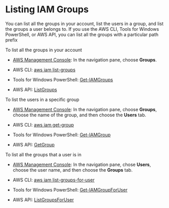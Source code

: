 # Listing IAM Groups<a name="id_groups_manage_list"></a>

You can list all the groups in your account, list the users in a group, and list the groups a user belongs to\. If you use the AWS CLI, Tools for Windows PowerShell, or AWS API, you can list all the groups with a particular path prefix 

To list all the groups in your account 

+ [AWS Management Console](https://console.aws.amazon.com/iam/): In the navigation pane, choose **Groups**\.

+ AWS CLI: [aws iam list\-groups](http://alpha-docs-aws.amazon.com/cli/latest/reference/iam/list-groups.html)

+ Tools for Windows PowerShell: [Get\-IAMGroups](http://alpha-docs-aws.amazon.com/powershell/latest/reference/Index.html?page=Get-IAMGroups.html&tocid=Get-IAMGroups)

+ AWS API: [ListGroups](http://alpha-docs-aws.amazon.com/IAM/latest/APIReference/API_ListGroups.html) 

To list the users in a specific group

+ [AWS Management Console](https://console.aws.amazon.com/iam/): In the navigation pane, choose **Groups**, choose the name of the group, and then choose the **Users** tab\. 

+ AWS CLI: [aws iam get\-group](http://alpha-docs-aws.amazon.com/cli/latest/reference/iam/get-group.html)

+ Tools for Windows PowerShell: [Get\-IAMGroup](http://alpha-docs-aws.amazon.com/powershell/latest/reference/Index.html?page=Get-IAMGroup.html&tocid=Get-IAMGroup)

+ AWS API: [GetGroup](http://alpha-docs-aws.amazon.com/IAM/latest/APIReference/API_GetGroup.html)

To list all the groups that a user is in

+ [AWS Management Console](https://console.aws.amazon.com/iam/): In the navigation pane, chose **Users**, choose the user name, and then choose the **Groups** tab\. 

+ AWS CLI: [aws iam list\-groups\-for\-user](http://alpha-docs-aws.amazon.com/cli/latest/reference/iam/list-groups-for-user.html)

+ Tools for Windows PowerShell: [Get\-IAMGroupForUser](http://alpha-docs-aws.amazon.com/powershell/latest/reference/Index.html?page=Get-IAMGroupForUser.html&tocid=Get-IAMGroupForUser)

+ AWS API: [ListGroupsForUser](http://alpha-docs-aws.amazon.com/IAM/latest/APIReference/API_ListGroupsForUser.html)